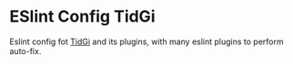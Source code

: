 # ESlint Config TidGi

Eslint config fot [TidGi](https://github.com/tiddly-gittly/TidGi-Desktop) and its plugins, with many eslint plugins to perform auto-fix.
